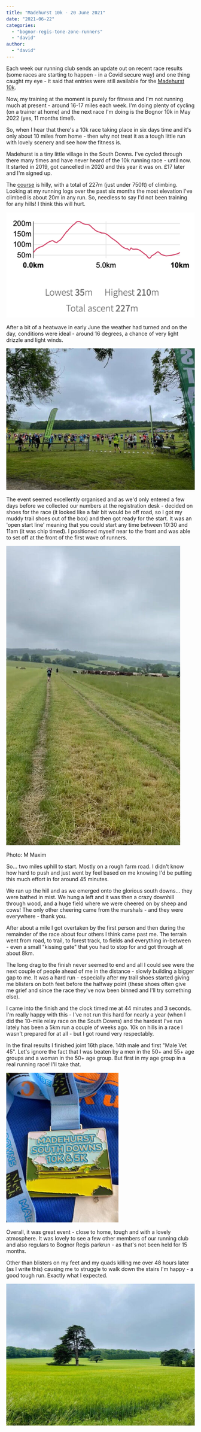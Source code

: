 ```yaml
---
title: "Madehurst 10k - 20 June 2021"
date: "2021-06-22"
categories: 
  - "bognor-regis-tone-zone-runners"
  - "david"
author: 
  - "david"
---
```


Each week our running club sends an update out on recent race results (some races are starting to happen - in a Covid secure way) and one thing caught my eye - it said that entries were still available for the [Madehurst 10k](https://www.nice-work.org.uk/races/Madehurst).

Now, my training at the moment is purely for fitness and I'm not running much at present - around 16-17 miles each week. I'm doing plenty of cycling (on a trainer at home) and the next race I'm doing is the Bognor 10k in May 2022 (yes, 11 months time!).

So, when I hear that there's a 10k race taking place in six days time and it's only about 10 miles from home - then why not treat it as a tough little run with lovely scenery and see how the fitness is.

Madehurst is a tiny little village in the South Downs. I've cycled through there many times and have never heard of the 10k running race - until now. It started in 2019, got cancelled in 2020 and this year it was on. &pound;17 later and I'm signed up.

The [course](https://osmaps.ordnancesurvey.co.uk/route/8818523/Madehurst-10K-Route-2021) is hilly, with a total of 227m (just under 750ft) of climbing. Looking at my running logs over the past six months the most elevation I've climbed is about 20m in any run. So, needless to say I'd not been training for any hills! I think this will hurt.

![](/images/2021/madehurst-10k-profile-605x339.png)

After a bit of a heatwave in early June the weather had turned and on the day, conditions were ideal - around 16 degrees, a chance of very light drizzle and light winds.

![](/images/2021/madehurst-10k-start-605x454.jpg)

The event seemed excellently organised and as we'd only entered a few days before we collected our numbers at the registration desk - decided on shoes for the race (it looked like a fair bit would be off road, so I got my muddy trail shoes out of the box) and then got ready for the start. It was an 'open start line' meaning that you could start any time between 10:30 and 11am (it was chip timed). I positioned myself near to the front and was able to set off at the front of the first wave of runners.

![](/images/2021/madehurst-10k-465x800.jpg)

Photo: M Maxim

So... two miles uphill to start. Mostly on a rough farm road. I didn't know how hard to push and just went by feel based on me knowing I'd be putting this much effort in for around 45 minutes.

We ran up the hill and as we emerged onto the glorious south downs... they were bathed in mist. We hung a left and it was then a crazy downhill through wood, and a huge field where we were cheered on by sheep and cows! The only other cheering came from the marshals - and they were everywhere - thank you.

After about a mile I got overtaken by the first person and then during the remainder of the race about four others I think came past me. The terrain went from road, to trail, to forest track, to fields and everything in-between - even a small "kissing gate" that you had to stop for and got through at about 8km.

The long drag to the finish never seemed to end and all I could see were the next couple of people ahead of me in the distance - slowly building a bigger gap to me. It was a hard run - especially after my trail shoes started giving me blisters on both feet before the halfway point (these shoes often give me grief and since the race they've now been binned and I'll try something else).

I came into the finish and the clock timed me at 44 minutes and 3 seconds. I'm really happy with this - I've not run this hard for nearly a year (when I did the 10-mile relay race on the South Downs) and the hardest I've run lately has been a 5km run a couple of weeks ago. 10k on hills in a race I wasn't prepared for at all - but I got round very respectably.

In the final results I finished joint 16th place. 14th male and first "Male Vet 45". Let's ignore the fact that I was beaten by a men in the 50+ and 55+ age groups and a woman in the 50+ age group. But first in my age group in a real running race! I'll take that.

![](/images/2021/madehurst-10k-medal-300x400.jpg)

Overall, it was great event - close to home, tough and with a lovely atmosphere. It was lovely to see a few other members of our running club and also regulars to Bognor Regis parkrun - as that's not been held for 15 months.

Other than blisters on my feet and my quads killing me over 48 hours later (as I write this) causing me to struggle to walk down the stairs I'm happy - a good tough run. Exactly what I expected.

![](/images/2021/madehurst-10k-2-605x454.jpg)
